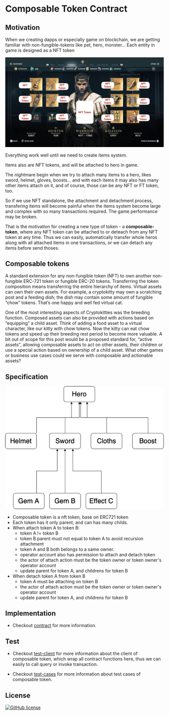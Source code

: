 # Composable Token Contract

## Motivation

When we creating dapps or especially game on blockchain, we are getting familiar with non-fungible-tokens like pet, hero, monster... Each entity in game is designed as a NFT token

![hero](hero.jpg)

Everything work well until we need to create items system.

Items also are NFT tokens, and will be attached to hero in game.

The nightmare begin when we try to attach many items to a hero, likes sword, helmet, gloves, boosts... and with each items it may also has many other items attach on it, and of course, those can be any NFT or FT token, too.

So if we use NFT standalone, the attachment and detachment process, transfering items will become painful when the items system become large and complex with so many transactions required. The game performance may be broken.

That is the motivation for creating a new type of token - a **composable-token**, where any NFT token can be attached to or deteach from any NFT token at any time. Thus we can easily, automatically transfer whole heros along with all attached items in one transactions, or we can detach any items before send thoses.

## Composable tokens

A standard extension for any non-fungible token (NFT) to own another non-fungible ERC-721 token or fungible ERC-20 tokens. Transferring the token composition means transferring the entire hierarchy of items. Virtual assets can own their own assets. For example, a cryptokitty may own a scratching post and a feeding dish; the dish may contain some amount of fungible “chow” tokens. That’s one happy and well fed virtual cat.

One of the most interesting aspects of Cryptokitties was the breeding function. Composed assets can also be provided with actions based on “equipping” a child asset. Think of adding a food asset to a virtual character, like our kitty with chow tokens. Now the kitty can eat chow tokens and speed up their breeding rest period to become more valuable. A bit out of scope for this post would be a proposed standard for, “active assets”, allowing composable assets to act on other assets, their children or use a special action based on ownership of a child asset. What other games or business use cases could we serve with composable and actionable assets?

## Specification

![tokens](tokens.png)

- Composable token is a nft token, base on ERC721 token
- Each token has it only parent, and can has many childs.
- When attach token A to token B:
  - token A != token B
  - token B parent must not equal to token A to avoid recursion attachment
  - token A and B both belongs to a same owner.
  - operator account also has permission to attach and detach token
  - the actor of attach action must be the token owner or token owner's operator account
  - update parent for token A, and childrens for token B
- When detach token A from token B
  - token A must be attaching on token B
  - the actor of attach action must be the token owner or token owner's operator account
  - update parent for token A, and childrens for token B

## Implementation

- Checkout [contract](contracts/composable-token.clar) for more information.

## Test

- Checkout [test-client](test/composable-token-client.test.ts) for more information about the client of composable token, which wrap all contract functions here, thus we can easily to call query or invoke transaction.

- Checkout [test-cases](test/composable-token.test.ts) for more information about test cases of composable token.

## License

[![GitHub license](https://img.shields.io/badge/license-MIT-blue.svg?style=for-the-badge)](https://github.com/dotrungkien/clarity-composable-token/blob/master/LICENSE)
